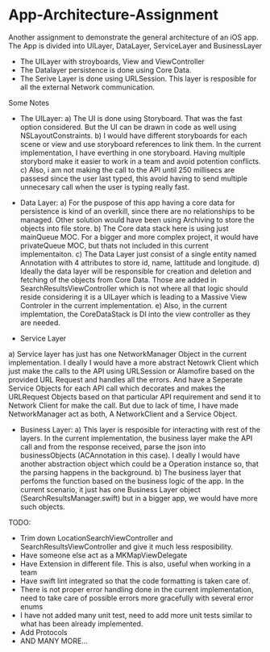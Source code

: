 # App-Architecture-Assignment
Another assignment to demonstrate the general architecture of an iOS app.
The App is divided into UILayer, DataLayer, ServiceLayer and BusinessLayer 
- The UILayer with stroyboards, View and ViewController 
- The Datalayer persistence is done using Core Data.
- The Serive Layer is done using URLSession. This layer is resposible for all the external Network communication. 

Some Notes
- The UILayer:
a) The UI is done using Storyboard. That was the fast option considered. But the UI can be drawn in code as well using NSLayoutConstraints. 
b) I would have different storyboards for each scene or view and use storyboard references to link them. In the current implementation, I have everthing in one storyboard. Having multiple storybord make it easier to work in a team and avoid potention conflicts. 
c) Also, i am not making the call to the API until 250 millisecs are passesd since the user last typed, this avoid having to send multiple unnecesary call when the user is typing really fast.

- Data Layer:
a) For the puspose of this app having a core data for persistence is kind of an overkill, since there are no relationships to be managed. Other solution would have been using Archiving to store the objects into file store.
b) The Core data stack here is using just mainQueue MOC. For a bigger and more complex project, it would have privateQueue MOC, but thats not included in this current implementaiton. 
c) The Data Layer just consist of a single entity named Annotation with 4 attributes to store id, name, lattitude and longitude. 
d) Ideally the data layer will be responsible for creation and deletion and fetching of the objects from Core Data. Those are added in SearchResultsViewController which is not where all that logic should reside considering it is a UILayer which is leading to a Massive View Controler in the current implementation.
e) Also, in the current implemtation, the CoreDataStack is DI into the view controller as they are needed. 

- Service Layer

a) Service layer has just has one NetworkManager Object in the current implementation. I deally I would have a more abstract Netowrk Client which just make the calls to the API using URLSession or Alamofire based on the provided URL Request and handles all the errors. And have a Seperate Service Objects for each API call which decorates and makes the URLRequest Objects based on that particular API requirement and send it to Network Client for make the call. But due to lack of time, I have made NetworkManager act as both, A NetworkClient and a Service Object. 

- Business Layer: 
a) This layer is resposible for interacting with rest of the layers. In the current implementation, the business layer make the API call and from the response received, parse the json into businessObjects (ACAnnotation in this case). I deally I would have another abstraction object which could be a Operation instance so, that the parsing happens in the background. 
b) The business layer that perfoms the function based on the business logic of the app. In the current scenario, it just has one Business Layer object (SearchResultsManager.swift) but in a bigger app, we would have more such objects.



TODO:
- Trim down LocationSearchViewController and SearchResultsViewController and give it much less resposibility.
- Have someone else act as a MKMapViewDelegate
- Have Extension in different file. This is also, useful when working in a team
- Have swift lint integrated so that the code formatting is taken care of.
- There is not proper error handling done in the current implementation, need to take care of possible errors more gracefully with several error enums
- I have not added many unit test, need to add more unit tests similar to what has been already implemented.
- Add Protocols
- AND MANY MORE...


